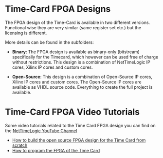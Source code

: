 # Time-Card FPGA Designs
The FPGA design of the Time-Card is available in two different versions.
Functional wise they are very similar (same register set etc.) but the licensing is different.

More details can be found in the subfolders:

- **Binary**:
The FPGA design is available as binary-only (bitstream) specifically for the Timecard, which however can be used free of charge without restrictions.
This design is a combination of NetTimeLogic IP cores, Xilinx IP cores and custom cores.

- **Open-Source**:
This design is a combination of Open-Source IP cores, Xilinx IP cores and custom cores.
The Open-Source IP cores are available as VHDL source code. Everything to create the full project is available.

# Time-Card FPGA Video Tutorials
Some video tutorials related to the Time Card FPGA design you can find on the [NetTimeLogic YouTube Channel](https://youtube.com/playlist?list=PLKlJXMu8iTDpMalIw0yf9mNr1cmAaR0Ja)

- [How to build the open source FPGA design for the Time Card from scratch](https://www.youtube.com/watch?v=ajXK6HVlo5c)
- [How to program the FPGA of the Time Card](https://www.youtube.com/watch?v=Whwu7Bnzbcs)
